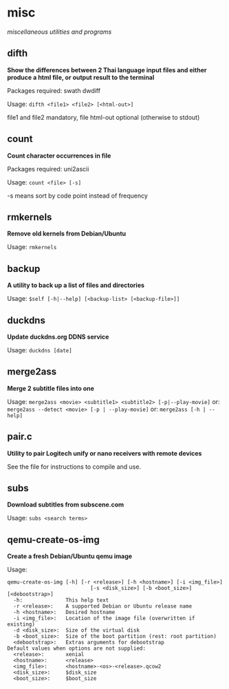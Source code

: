 # misc
*miscellaneous utilities and programs*

## difth
**Show the differences between 2 Thai language input files 
and either produce a html file, or output result to the terminal**

Packages required: swath dwdiff

Usage:  `difth <file1> <file2> [<html-out>]`

file1 and file2 mandatory, file html-out optional (otherwise to stdout)

## count
**Count character occurrences in file**

Packages required: uni2ascii

Usage: `count <file> [-s]`

-s means sort by code point instead of frequency

## rmkernels
**Remove old kernels from Debian/Ubuntu**

Usage: `rmkernels`

## backup
**A utility to back up a list of files and directories**

Usage: `$self [-h|--help] [<backup-list> [<backup-file>]]`

## duckdns
**Update duckdns.org DDNS service**

Usage: `duckdns [date]`

## merge2ass
**Merge 2 subtitle files into one**

Usage: `merge2ass <movie> <subtitle1> <subtitle2> [-p|--play-movie]`
 or: `merge2ass --detect <movie> [-p | --play-movie]`
 or: `merge2ass [-h | --help]`

## pair.c
**Utility to pair Logitech unify or nano receivers with remote devices**

See the file for instructions to compile and use.

## subs
**Download subtitles from subscene.com**

Usage: `subs <search terms>`

## qemu-create-os-img
**Create a fresh Debian/Ubuntu qemu image**

Usage:
```
qemu-create-os-img [-h] [-r <release>] [-h <hostname>] [-i <img_file>]
                           [-s <disk_size>] [-b <boot_size>] [<debootstrap>]
  -h:              This help text
  -r <release>:    A supported Debian or Ubuntu release name
  -h <hostname>:   Desired hostname
  -i <img_file>:   Location of the image file (overwritten if existing)
  -d <disk_size>:  Size of the virtual disk
  -b <boot_size>:  Size of the boot partition (rest: root partition)
  <debootstrap>:   Extras arguments for debootstrap
Default values when options are not supplied:
  <release>:       xenial
  <hostname>:      <release>
  <img_file>:      <hostname>-<os>-<release>.qcow2
  <disk_size>:     $disk_size
  <boot_size>:     $boot_size
```
